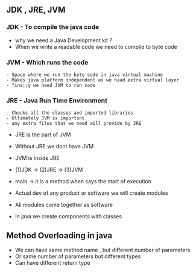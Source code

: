 ## JDK , JRE, JVM

### JDK - To compile the java code

- why we need a Java Development kit ?
- When we write a readable code we need to compile to byte code

### JVM - Which runs the code

    - Space where we run the byte code in java virtual machine
    - Makes java platform independent as we haad extra virtual layer
    - fina;;y we need JVM to run code

### JRE - Java Run Time Environment

    - Checks all the classes and imported libraries
    - Ultimately JVM is importsnt
    - any extra files that we need will provide by JRE

- JRE is the part of JVM
- Without JRE we dont have JVM
- JVM is inside JRE

- (1)JDK -> (2)JRE -> (3)JVM

- main -> it is a method when says the start of execution 
- Actual dev of any product or software we will create modules
-  All modules come together as software
-  in java we create components with classes


## Method Overloading in java
- We can have same method name , but different number of parameters
- Or same number of parameters but different types 
- Can have different return type